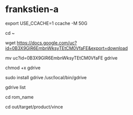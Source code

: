 # frankstien-a


export USE_CCACHE=1
ccache -M 50G



cd ~


wget https://docs.google.com/uc?id=0B3X9GlR6EmbnWksyTEtCM0VfaFE&export=download


mv uc\?id\=0B3X9GlR6EmbnWksyTEtCM0VfaFE gdrive


chmod +x gdrive


sudo install gdrive /usr/local/bin/gdrive


gdrive list


cd rom_name


cd out/target/product/vince


